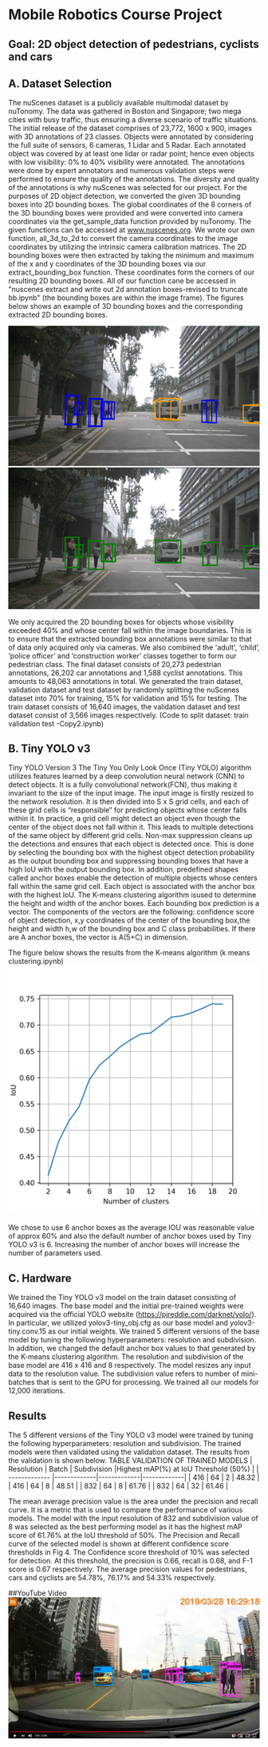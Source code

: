 # Mobile Robotics Course Project
## Goal: 2D object detection of pedestrians, cyclists and cars
## A. Dataset Selection




The nuScenes dataset is a publicly available multimodal dataset by nuTonomy. The data was gathered in Boston and Singapore; two mega cities with busy traffic, thus ensuring a diverse scenario of traffic situations. The initial release of the dataset comprises of 23,772, 1600 x 900, images with 3D annotations of 23 classes. Objects were annotated by considering the full suite of sensors, 6 cameras, 1 Lidar and 5 Radar. Each annotated object was covered by at least one lidar or radar point; hence even objects with low visibility: 0% to 40% visibility were annotated. The annotations were done by expert annotators and numerous validation steps were performed to ensure the quality of the annotations. The diversity and quality of the annotations is why nuScenes was selected for our project.
For the purposes of 2D object detection, we converted the given 3D bounding boxes into 2D bounding boxes. The global coordinates of the 8 corners of the 3D bounding boxes were provided and were converted into camera coordinates via the get_sample_data function provided by nuTonomy. The given functions can be accessed at www.nuscenes.org. We wrote our own function, all_3d_to_2d to convert the camera coordinates to the image coordinates by utilizing the intrinsic camera calibration matrices. The 2D bounding boxes were then extracted by taking the minimum and maximum of the x and y coordinates of the 3D bounding boxes via our extract_bounding_box function. These coordinates form the corners of our resulting 2D bounding boxes. All of our function cane be accessed in "nuscenes extract and write out 2d annotation boxes-revised to truncate bb.ipynb" (the bounding boxes are within the image frame). The figures below shows an example of 3D bounding boxes and the corresponding extracted 2D bounding boxes.

![alt text](https://github.com/asvath/mobile_robotics/blob/master/final%20results/3d.png)
![alt text](https://github.com/asvath/mobile_robotics/blob/master/final%20results/2dbb.png)



We only acquired the 2D bounding boxes for objects whose visibility exceeded 40% and whose center fall within the image boundaries. This is to ensure that the extracted bounding box annotations were similar to that of data only acquired only via cameras. We also combined the 'adult', ‘child’, ‘police officer’ and ‘construction worker’ classes together to form our pedestrian class. The final dataset consists of 20,273 pedestrian annotations, 26,202 car annotations and 1,588 cyclist annotations. This amounts to 48,063 annotations in total.
We generated the train dataset, validation dataset and test dataset by randomly splitting the nuScenes dataset into 70% for training, 15% for validation and 15% for testing. The train dataset consists of 16,640 images, the validation dataset and test dataset consist of 3,566 images respectively. (Code to split dataset: train validation test -Copy2.ipynb)


## B. Tiny YOLO v3

Tiny YOLO Version 3
The Tiny You Only Look Once (Tiny YOLO) algorithm utilizes features learned by a deep convolution neural network (CNN) to detect objects. It is a fully convolutional network(FCN), thus making it invariant to the size of the input image. The input image is firstly resized to the network resolution. It is then divided into S x S grid cells, and each of these grid cells is “responsible” for predicting objects whose center falls within it. In practice, a grid cell might detect an object even though the center of the object does not fall within it. This leads to multiple detections of the same object by different grid cells. Non-max suppression cleans up the detections and ensures that each object is detected once. This is done by selecting the bounding box with the highest object detection probability as the output bounding box and suppressing bounding boxes that have a high IoU with the output bounding
box. In addition, predefined shapes called anchor boxes enable the detection of multiple objects whose centers fall within the same grid cell. Each object is associated with the anchor box with the highest IoU. The K-means clustering algorithm isused to determine the height and width of the anchor boxes. Each bounding box prediction is a vector. The components of the vectors are the following: confidence score of object detection, x,y coordinates of the center of the bounding box,the height and width h,w of the bounding box and C class probabilities. If there are A anchor boxes, the vector is A(5+C) in dimension.

The figure below shows the results from the K-means algorithm (k means clustering.ipynb)
<img src="https://github.com/asvath/mobile_robotics/blob/master/final%20results/IOU_clusters.png" width="500" height="500">

We chose to use 6 anchor boxes as the average IOU was reasonable value of approx 60% and also the default number of anchor boxes used by Tiny YOLO v3 is 6. Increasing the number of anchor boxes will increase the number of parameters used.


## C. Hardware
We trained the Tiny YOLO v3 model on the train dataset consisting of 16,640 images. The base model and the initial pre-trained weights were acquired via the official YOLO website (https://pjreddie.com/darknet/yolo/). In particular, we utilized yolov3-tiny_obj.cfg as our base model and yolov3-tiny.conv.15 as our initial weights. We trained 5 different versions of the base model by tuning the following
hyperparameters: resolution and subdivision. In addition, we changed the default anchor box values to that generated by the K-means clustering algorithm. The resolution and subdivision of the base model are 416 x 416 and 8 respectively. The model resizes any input data to the resolution value. The subdivision value refers to number of mini-batches that is sent to the GPU for processing. We trained all our models for 12,000 iterations.

## Results
The 5 different versions of the Tiny YOLO v3 model were trained by tuning the following hyperparameters: resolution and subdivision. The trained models were then validated using the validation dataset. The results from the validation is shown below.
TABLE VALIDATION OF TRAINED MODELS
| Resolution    | Batch       | Subdivision |Highest mAP(%) at IoU Threshold
(50%)  |
| ------------- |-------------|-------------|-------------|
| 416           | 64          | 2           | 48.32       |
| 416           | 64          | 8           | 48.51       |
| 832           | 64          | 8           | 61.76       |
| 832           | 64          | 32          | 61.46       |
 

The mean average precision value is the area under the
precision and recall curve. It is a metric that is used to
compare the performance of various models. The model with
the input resolution of 832 and subdivision value of 8 was
selected as the best performing model as it has the highest
mAP score of 61.76% at the IoU threshold of 50%. The
Precision and Recall curve of the selected model is shown at
different confidence score thresholds in Fig 4.
The Confidence score threshold of 10% was selected for
detection. At this threshold, the precision is 0.66, recall is
0.68, and F-1 score is 0.67 respectively.
The average precision values for pedestrians, cars and
cyclists are 54.78%, 76.17% and 54.33% respectively.

##YouTube Video
[![Alt text](https://github.com/asvath/mobile_robotics/blob/master/final%20results/Capture.JPG)](https://www.youtube.com/watch?v=hmpNFlYn0yo&feature=youtu.be&fbclid=IwAR167HZ5qLn4Co63pQxlnsFPsgUeM3Pq84B0FmO7yLNVyffIRLjVCSNJv9w)
